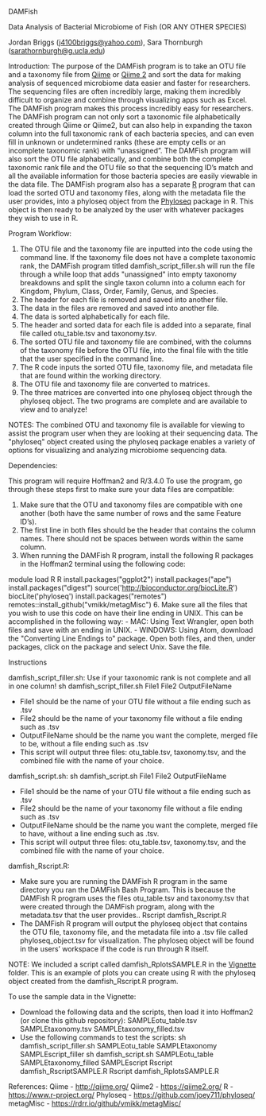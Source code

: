 DAMFish

Data Analysis of Bacterial Microbiome of Fish
(OR ANY OTHER SPECIES)

Jordan Briggs (j4100briggs@yahoo.com), Sara Thornburgh (sarathornburgh@g.ucla.edu)

Introduction:
The purpose of the DAMFish program is to take an OTU file and a taxonomy file from [Qiime](http://qiime.org/) or [Qiime 2](https://qiime2.org/) and sort the data for making analysis of sequenced microbiome data easier and faster for researchers. The sequencing files are often incredibly large, making them incredibly difficult to organize and combine through visualizing apps such as Excel. The DAMFish program makes this process incredibly easy for researchers. The DAMFish program can not only sort a taxonomic file alphabetically created through Qiime or Qiime2, but can also help in expanding the taxon column into the full taxonomic rank of each bacteria species, and can even fill in unknown or undetermined ranks (these are empty cells or an incomplete taxonomic rank) with “unassigned”. The DAMFish program will also sort the OTU file alphabetically, and combine both the complete taxonomic rank file and the OTU file so that the sequencing ID’s match and all the available information for those bacteria species are easily viewable in the data file. The DAMFish program also has a separate [R](https://www.r-project.org/) program that can load the sorted OTU and taxonomy files, along with the metadata file the user provides, into a phyloseq object from the [Phyloseq](https://joey711.github.io/phyloseq/) package in R. This object is then ready to be analyzed by the user with whatever packages they wish to use in R.

Program Workflow:
1. The OTU file and the taxonomy file are inputted into the code using the command line.
	If the taxonomy file does not have a complete taxonomic rank, the DAMFish program titled damfish_script_filler.sh will run the file through a while loop that adds "unassigned" into empty taxonomy breakdowns and split the single taxon column into a column each for Kingdom, Phylum, Class, Order, Family, Genus, and Species.
2. The header for each file is removed and saved into another file.
3. The data in the files are removed and saved into another file.
4. The data is sorted alphabetically for each file.
5. The header and sorted data for each file is added into a separate, final file called otu_table.tsv and taxonomy.tsv.
6. The sorted OTU file and taxonomy file are combined, with the columns of the taxonomy file before the OTU file, into the final file with the title that the user specified in the command line.
7. The R code inputs the sorted OTU file, taxonomy file, and metadata file that are found within the working directory.
8. The OTU file and taxonomy file are converted to matrices.
9. The three matrices are converted into one phyloseq object through the phyloseq object.
The two programs are complete and are available to view and to analyze!

NOTES: The combined OTU and taxonomy file is available for viewing to assist the program user when they are looking at their sequencing data.
The "phyloseq" object created using the phyloseq package enables a variety of options for visualizing and analyzing microbiome sequencing data.
 
Dependencies:

This program will require Hoffman2 and R/3.4.0
To use the program, go through these steps first to make sure your data files are compatible:
1. Make sure that the OTU and taxonomy files are compatible with one another (both have the same number of rows and the same Feature ID’s). 
2. The first line in both files should be the header that contains the column names. There should not be spaces between words within the same column. 
5. When running the DAMFish R program, install the following R packages in the Hoffman2 terminal using the following code:

module load R
R
install.packages("ggplot2")
install.packages("ape")
install.packages("digest")
source('http://bioconductor.org/biocLite.R')
biocLite('phyloseq')
install.packages("remotes")
remotes::install_github("vmikk/metagMisc")
6. Make sure all the files that you wish to use this code on have their line ending in UNIX. This can be accomplished in the following way:
	- MAC: Using Text Wrangler, open both files and save with an ending in UNIX.
	- WINDOWS: Using Atom, download the "Converting Line Endings to" package. Open both files, and then, under packages, click on the package and select Unix. Save the file.

Instructions

damfish_script_filler.sh:
	Use if your taxonomic rank is not complete and all in one column!
sh damfish_script_filler.sh File1 File2 OutputFileName
- File1 should be the name of your OTU file without a file ending such as .tsv
- File2 should be the name of your taxonomy file without a file ending such as .tsv
- OutputFileName should be the name you want the complete, merged file to be, without a file ending such as .tsv
- This script will output three files: otu_table.tsv, taxonomy.tsv, and the combined file with the name of your choice.

damfish_script.sh:
sh damfish_script.sh File1 File2 OutputFileName
- File1 should be the name of your OTU file without a file ending such as .tsv
- File2 should be the name of your taxonomy file without a file ending such as .tsv
- OutputFileName should be the name you want the complete, merged file to have, without a line ending such as .tsv.
- This script will output three files: otu_table.tsv, taxonomy.tsv, and the combined file with the name of your choice.

damfish_Rscript.R:
- Make sure you are running the DAMFish R program in the same directory you ran the DAMFish Bash Program. This is because the DAMFish R program uses the files otu_table.tsv and taxonomy.tsv that were created through the DAMFish program, along with the metadata.tsv that the user provides..
Rscript damfish_Rscript.R
- The DAMFish R program will output the phyloseq object that contains the OTU file, taxonomy file, and the metadata file into a .tsv file called phyloseq_object.tsv for visualization. The phyloseq object will be found in the users’ workspace if the code is run through R itself.

NOTE: We included a script called damfish_RplotsSAMPLE.R in the [Vignette](https://github.com/j4100briggs/Fish-Gut-dataProject199/tree/master/Vignette) folder. This is an example of plots you can create using R with the phyloseq object created from the damfish_Rscript.R program. 
 
To use the sample data in the Vignette:
- Download the following data and the scripts, then load it into Hoffman2 (or clone this github repository): SAMPLEotu_table.tsv SAMPLEtaxonomy.tsv SAMPLEtaxonomy_filled.tsv
- Use the following commands to test the scripts:
sh damfish_script_filler.sh SAMPLEotu_table SAMPLEtaxonomy SAMPLEscript_filler
sh damfish_script.sh SAMPLEotu_table SAMPLEtaxonomy_filled SAMPLEscript
Rscript damfish_RscriptSAMPLE.R
Rscript damfish_RplotsSAMPLE.R

References:
Qiime - http://qiime.org/
Qiime2 - https://qiime2.org/
R - https://www.r-project.org/
Phyloseq - https://github.com/joey711/phyloseq/
metagMisc - https://rdrr.io/github/vmikk/metagMisc/
